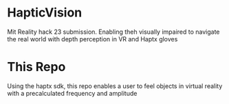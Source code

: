 # HapticVision
Mit Reality hack 23 submission. Enabling theh visually impaired to navigate the real world with depth perception in VR and Haptx gloves

# This Repo
Using the haptx sdk, this repo enables a user to feel objects in virtual reality with a precalculated frequency and amplitude
